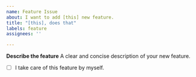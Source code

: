 ```yaml
---
name: Feature Issue
about: I want to add [this] new feature.
title: "[this], does that"
labels: feature
assignees: ''

---
```


**Describe the feature**
A clear and concise description of your new feature.

- [ ] I take care of this feature by myself.

<!-- Put an 'X' character inside the box if you want to contribute the feature to the project by yourself -->
<!-- Otherwise just remove it or do not check it -->
<!-- Read CONTRIBUTING.md file to understand how to contribute -->